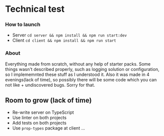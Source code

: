 # Technical test

### How to launch
* Server `cd server && npm install && npm run start:dev`
* Client `cd client && npm install && npm run start`

### About
Everything made from scratch, without any help of starter packs.
Some things wasn't described properly, such as logging solution or configuration, so I implememnted these stuff as I understood it.
Also it was made in 4 evenings(lack of time), so possibly there will be some code which you can not like + undiscovered bugs. Sorry for that.

## Room to grow (lack of time)
* Re-write server on TypeScript
* Use linter on both projects
* Add tests on both projects
* Use `prop-types` package at client
...